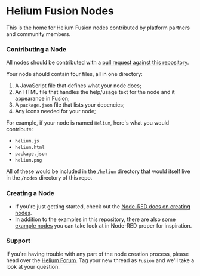 # Helium Fusion Nodes 

This is the home for Helium Fusion nodes contributed by platform partners and community members. 


### Contributing a Node 

All nodes should be contributed with a [pull request against this repository](https://github.com/pharkmillups/fusion-nodes/pulls).

Your node should contain four files, all in one directory:

1. A JavaScript file that defines what your node does;  
2. An HTML file that handles the help/usage text for the node and it appearance in Fusion; 
3. A `package.json` file that lists your depencies; 
4. Any icons needed for your node; 

For example, if your node is named `Helium`, here's what you would contribute:

* `helium.js`
* `helium.html`
* `package.json` 
* `helium.png`

All of these would be included in the `/helium` directory that would itself live in the `/nodes` directory of this repo. 

### Creating a Node 

* If you're just getting started, check out the [Node-RED docs on creating nodes](http://nodered.org/docs/creating-nodes/node-js.html).
* In addition to the examples in this repository, there are also [some example nodes](https://github.com/node-red/node-red-nodes) you can take look at in Node-RED proper for inspiration. 

### Support 

If you're having trouble with any part of the node creation process, please head over the [Helium Forum](https://forum.helium.co). Tag your new thread as `Fusion` and we'll take a look at your question. 




